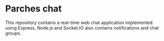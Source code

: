 # Parches chat

This repository contains a real-time web chat application implemented using Express, Node.js and Socket.IO also contains notifications and chat groups.
